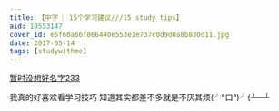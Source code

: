 ```yaml
---
title: 【中字 ︳15个学习建议///15 study tips】
aid: 10553147
cover_id: e5f60a66f866440e553e1e737c0d9d0a8b830d11.jpg
date: 2017-05-14
tags: [studywithme]
---
```

[暂时没想好名字233](https://www.bilibili.com/video/av23542522)

我真的好喜欢看学习技巧 知道其实都差不多就是不厌其烦(╯°口°)╯(┴—┴